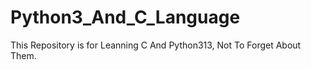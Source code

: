 # Python3_And_C_Language
This Repository is for Leanning C And Python313, Not To Forget About Them.
